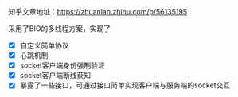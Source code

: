 知乎文章地址：https://zhuanlan.zhihu.com/p/56135195

采用了BIO的多线程方案，实现了
- [x] 自定义简单协议
- [x] 心跳机制
- [x] socket客户端身份强制验证
- [x] socket客户端断线获知
- [x] 暴露了一些接口，可通过接口简单实现客户端与服务端的socket交互
